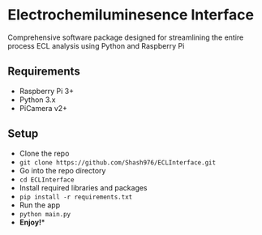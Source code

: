 # Electrochemiluminesence Interface

Comprehensive software package designed for streamlining the entire process ECL analysis using Python and Raspberry Pi

## Requirements

- Raspberry Pi 3+
- Python 3.x
- PiCamera v2+

## Setup

- Clone the repo
- `git clone https://github.com/Shash976/ECLInterface.git`
- Go into the repo directory
- `cd ECLInterface`
- Install required libraries and packages
- `pip install -r requirements.txt`
- Run the app
- `python main.py`
- **Enjoy!*** 

